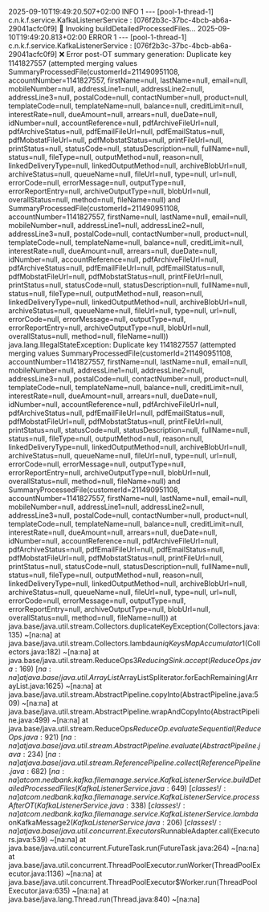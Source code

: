 2025-09-10T19:49:20.507+02:00  INFO 1 --- [pool-1-thread-1] c.n.k.f.service.KafkaListenerService     : [076f2b3c-37bc-4bcb-ab6a-29041acfc0f9] 🔄 Invoking buildDetailedProcessedFiles...
2025-09-10T19:49:20.813+02:00 ERROR 1 --- [pool-1-thread-1] c.n.k.f.service.KafkaListenerService     : [076f2b3c-37bc-4bcb-ab6a-29041acfc0f9] ❌ Error post-OT summary generation: Duplicate key 1141827557 (attempted merging values SummaryProcessedFile(customerId=211490951108, accountNumber=1141827557, firstName=null, lastName=null, email=null, mobileNumber=null, addressLine1=null, addressLine2=null, addressLine3=null, postalCode=null, contactNumber=null, product=null, templateCode=null, templateName=null, balance=null, creditLimit=null, interestRate=null, dueAmount=null, arrears=null, dueDate=null, idNumber=null, accountReference=null, pdfArchiveFileUrl=null, pdfArchiveStatus=null, pdfEmailFileUrl=null, pdfEmailStatus=null, pdfMobstatFileUrl=null, pdfMobstatStatus=null, printFileUrl=null, printStatus=null, statusCode=null, statusDescription=null, fullName=null, status=null, fileType=null, outputMethod=null, reason=null, linkedDeliveryType=null, linkedOutputMethod=null, archiveBlobUrl=null, archiveStatus=null, queueName=null, fileUrl=null, type=null, url=null, errorCode=null, errorMessage=null, outputType=null, errorReportEntry=null, archiveOutputType=null, blobUrl=null, overallStatus=null, method=null, fileName=null) and SummaryProcessedFile(customerId=211490951108, accountNumber=1141827557, firstName=null, lastName=null, email=null, mobileNumber=null, addressLine1=null, addressLine2=null, addressLine3=null, postalCode=null, contactNumber=null, product=null, templateCode=null, templateName=null, balance=null, creditLimit=null, interestRate=null, dueAmount=null, arrears=null, dueDate=null, idNumber=null, accountReference=null, pdfArchiveFileUrl=null, pdfArchiveStatus=null, pdfEmailFileUrl=null, pdfEmailStatus=null, pdfMobstatFileUrl=null, pdfMobstatStatus=null, printFileUrl=null, printStatus=null, statusCode=null, statusDescription=null, fullName=null, status=null, fileType=null, outputMethod=null, reason=null, linkedDeliveryType=null, linkedOutputMethod=null, archiveBlobUrl=null, archiveStatus=null, queueName=null, fileUrl=null, type=null, url=null, errorCode=null, errorMessage=null, outputType=null, errorReportEntry=null, archiveOutputType=null, blobUrl=null, overallStatus=null, method=null, fileName=null))
java.lang.IllegalStateException: Duplicate key 1141827557 (attempted merging values SummaryProcessedFile(customerId=211490951108, accountNumber=1141827557, firstName=null, lastName=null, email=null, mobileNumber=null, addressLine1=null, addressLine2=null, addressLine3=null, postalCode=null, contactNumber=null, product=null, templateCode=null, templateName=null, balance=null, creditLimit=null, interestRate=null, dueAmount=null, arrears=null, dueDate=null, idNumber=null, accountReference=null, pdfArchiveFileUrl=null, pdfArchiveStatus=null, pdfEmailFileUrl=null, pdfEmailStatus=null, pdfMobstatFileUrl=null, pdfMobstatStatus=null, printFileUrl=null, printStatus=null, statusCode=null, statusDescription=null, fullName=null, status=null, fileType=null, outputMethod=null, reason=null, linkedDeliveryType=null, linkedOutputMethod=null, archiveBlobUrl=null, archiveStatus=null, queueName=null, fileUrl=null, type=null, url=null, errorCode=null, errorMessage=null, outputType=null, errorReportEntry=null, archiveOutputType=null, blobUrl=null, overallStatus=null, method=null, fileName=null) and SummaryProcessedFile(customerId=211490951108, accountNumber=1141827557, firstName=null, lastName=null, email=null, mobileNumber=null, addressLine1=null, addressLine2=null, addressLine3=null, postalCode=null, contactNumber=null, product=null, templateCode=null, templateName=null, balance=null, creditLimit=null, interestRate=null, dueAmount=null, arrears=null, dueDate=null, idNumber=null, accountReference=null, pdfArchiveFileUrl=null, pdfArchiveStatus=null, pdfEmailFileUrl=null, pdfEmailStatus=null, pdfMobstatFileUrl=null, pdfMobstatStatus=null, printFileUrl=null, printStatus=null, statusCode=null, statusDescription=null, fullName=null, status=null, fileType=null, outputMethod=null, reason=null, linkedDeliveryType=null, linkedOutputMethod=null, archiveBlobUrl=null, archiveStatus=null, queueName=null, fileUrl=null, type=null, url=null, errorCode=null, errorMessage=null, outputType=null, errorReportEntry=null, archiveOutputType=null, blobUrl=null, overallStatus=null, method=null, fileName=null))
 at java.base/java.util.stream.Collectors.duplicateKeyException(Collectors.java:135) ~[na:na]
 at java.base/java.util.stream.Collectors.lambda$uniqKeysMapAccumulator$1(Collectors.java:182) ~[na:na]
 at java.base/java.util.stream.ReduceOps$3ReducingSink.accept(ReduceOps.java:169) ~[na:na]
 at java.base/java.util.ArrayList$ArrayListSpliterator.forEachRemaining(ArrayList.java:1625) ~[na:na]
 at java.base/java.util.stream.AbstractPipeline.copyInto(AbstractPipeline.java:509) ~[na:na]
 at java.base/java.util.stream.AbstractPipeline.wrapAndCopyInto(AbstractPipeline.java:499) ~[na:na]
 at java.base/java.util.stream.ReduceOps$ReduceOp.evaluateSequential(ReduceOps.java:921) ~[na:na]
 at java.base/java.util.stream.AbstractPipeline.evaluate(AbstractPipeline.java:234) ~[na:na]
 at java.base/java.util.stream.ReferencePipeline.collect(ReferencePipeline.java:682) ~[na:na]
 at com.nedbank.kafka.filemanage.service.KafkaListenerService.buildDetailedProcessedFiles(KafkaListenerService.java:649) ~[classes!/:na]
 at com.nedbank.kafka.filemanage.service.KafkaListenerService.processAfterOT(KafkaListenerService.java:338) ~[classes!/:na]
 at com.nedbank.kafka.filemanage.service.KafkaListenerService.lambda$onKafkaMessage$2(KafkaListenerService.java:206) ~[classes!/:na]
 at java.base/java.util.concurrent.Executors$RunnableAdapter.call(Executors.java:539) ~[na:na]
 at java.base/java.util.concurrent.FutureTask.run(FutureTask.java:264) ~[na:na]
 at java.base/java.util.concurrent.ThreadPoolExecutor.runWorker(ThreadPoolExecutor.java:1136) ~[na:na]
 at java.base/java.util.concurrent.ThreadPoolExecutor$Worker.run(ThreadPoolExecutor.java:635) ~[na:na]
 at java.base/java.lang.Thread.run(Thread.java:840) ~[na:na]
